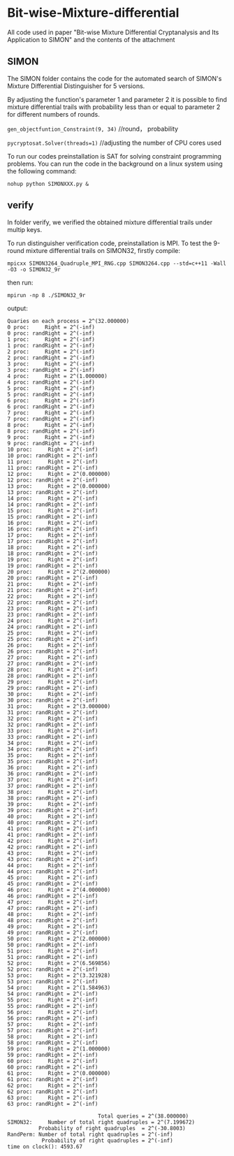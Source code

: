 # Bit-wise-Mixture-differential
All code used in paper "Bit-wise Mixture Differential Cryptanalysis and Its Application to SIMON" and the contents of the attachment

## SIMON
The SIMON folder contains the code for the automated search of SIMON's Mixture Differential Distinguisher for 5 versions.

By adjusting the function's parameter 1 and parameter 2 it is possible to find mixture differential trails with probability less than or equal to parameter 2 for different numbers of rounds.

`gen_objectfuntion_Constraint(9, 34)` //round， probability

`pycryptosat.Solver(threads=1)` //adjusting the number of CPU cores used

To run our codes preinstallation is SAT for solving constraint programming problems. You can run the code in the background on a linux system using the following command:

`nohup python SIMONXXX.py &`


## verify
In folder verify, we verified the obtained mixture differential trails under multip keys.

To run distinguisher verification code, preinstallation is MPI. To test the 9-round mixture differential trails on SIMON32, firstly compile:

`mpicxx SIMON3264_Quadruple_MPI_RNG.cpp SIMON3264.cpp --std=c++11 -Wall -O3 -o SIMON32_9r`

then run:

`mpirun -np 8 ./SIMON32_9r`

output:
 ```
 Quaries on each process = 2^(32.000000)
 0 proc:     Right = 2^(-inf)
 0 proc: randRight = 2^(-inf)
 1 proc:     Right = 2^(-inf)
 1 proc: randRight = 2^(-inf)
 2 proc:     Right = 2^(-inf)
 2 proc: randRight = 2^(-inf)
 3 proc:     Right = 2^(-inf)
 3 proc: randRight = 2^(-inf)
 4 proc:     Right = 2^(1.000000)
 4 proc: randRight = 2^(-inf)
 5 proc:     Right = 2^(-inf)
 5 proc: randRight = 2^(-inf)
 6 proc:     Right = 2^(-inf)
 6 proc: randRight = 2^(-inf)
 7 proc:     Right = 2^(-inf)
 7 proc: randRight = 2^(-inf)
 8 proc:     Right = 2^(-inf)
 8 proc: randRight = 2^(-inf)
 9 proc:     Right = 2^(-inf)
 9 proc: randRight = 2^(-inf)
 10 proc:     Right = 2^(-inf)
 10 proc: randRight = 2^(-inf)
 11 proc:     Right = 2^(-inf)
 11 proc: randRight = 2^(-inf)
 12 proc:     Right = 2^(0.000000)
 12 proc: randRight = 2^(-inf)
 13 proc:     Right = 2^(0.000000)
 13 proc: randRight = 2^(-inf)
 14 proc:     Right = 2^(-inf)
 14 proc: randRight = 2^(-inf)
 15 proc:     Right = 2^(-inf)
 15 proc: randRight = 2^(-inf)
 16 proc:     Right = 2^(-inf)
 16 proc: randRight = 2^(-inf)
 17 proc:     Right = 2^(-inf)
 17 proc: randRight = 2^(-inf)
 18 proc:     Right = 2^(-inf)
 18 proc: randRight = 2^(-inf)
 19 proc:     Right = 2^(-inf)
 19 proc: randRight = 2^(-inf)
 20 proc:     Right = 2^(2.000000)
 20 proc: randRight = 2^(-inf)
 21 proc:     Right = 2^(-inf)
 21 proc: randRight = 2^(-inf)
 22 proc:     Right = 2^(-inf)
 22 proc: randRight = 2^(-inf)
 23 proc:     Right = 2^(-inf)
 23 proc: randRight = 2^(-inf)
 24 proc:     Right = 2^(-inf)
 24 proc: randRight = 2^(-inf)
 25 proc:     Right = 2^(-inf)
 25 proc: randRight = 2^(-inf)
 26 proc:     Right = 2^(-inf)
 26 proc: randRight = 2^(-inf)
 27 proc:     Right = 2^(-inf)
 27 proc: randRight = 2^(-inf)
 28 proc:     Right = 2^(-inf)
 28 proc: randRight = 2^(-inf)
 29 proc:     Right = 2^(-inf)
 29 proc: randRight = 2^(-inf)
 30 proc:     Right = 2^(-inf)
 30 proc: randRight = 2^(-inf)
 31 proc:     Right = 2^(3.000000)
 31 proc: randRight = 2^(-inf)
 32 proc:     Right = 2^(-inf)
 32 proc: randRight = 2^(-inf)
 33 proc:     Right = 2^(-inf)
 33 proc: randRight = 2^(-inf)
 34 proc:     Right = 2^(-inf)
 34 proc: randRight = 2^(-inf)
 35 proc:     Right = 2^(-inf)
 35 proc: randRight = 2^(-inf)
 36 proc:     Right = 2^(-inf)
 36 proc: randRight = 2^(-inf)
 37 proc:     Right = 2^(-inf)
 37 proc: randRight = 2^(-inf)
 38 proc:     Right = 2^(-inf)
 38 proc: randRight = 2^(-inf)
 39 proc:     Right = 2^(-inf)
 39 proc: randRight = 2^(-inf)
 40 proc:     Right = 2^(-inf)
 40 proc: randRight = 2^(-inf)
 41 proc:     Right = 2^(-inf)
 41 proc: randRight = 2^(-inf)
 42 proc:     Right = 2^(-inf)
 42 proc: randRight = 2^(-inf)
 43 proc:     Right = 2^(-inf)
 43 proc: randRight = 2^(-inf)
 44 proc:     Right = 2^(-inf)
 44 proc: randRight = 2^(-inf)
 45 proc:     Right = 2^(-inf)
 45 proc: randRight = 2^(-inf)
 46 proc:     Right = 2^(4.000000)
 46 proc: randRight = 2^(-inf)
 47 proc:     Right = 2^(-inf)
 47 proc: randRight = 2^(-inf)
 48 proc:     Right = 2^(-inf)
 48 proc: randRight = 2^(-inf)
 49 proc:     Right = 2^(-inf)
 49 proc: randRight = 2^(-inf)
 50 proc:     Right = 2^(2.000000)
 50 proc: randRight = 2^(-inf)
 51 proc:     Right = 2^(-inf)
 51 proc: randRight = 2^(-inf)
 52 proc:     Right = 2^(6.569856)
 52 proc: randRight = 2^(-inf)
 53 proc:     Right = 2^(3.321928)
 53 proc: randRight = 2^(-inf)
 54 proc:     Right = 2^(1.584963)
 54 proc: randRight = 2^(-inf)
 55 proc:     Right = 2^(-inf)
 55 proc: randRight = 2^(-inf)
 56 proc:     Right = 2^(-inf)
 56 proc: randRight = 2^(-inf)
 57 proc:     Right = 2^(-inf)
 57 proc: randRight = 2^(-inf)
 58 proc:     Right = 2^(-inf)
 58 proc: randRight = 2^(-inf)
 59 proc:     Right = 2^(1.000000)
 59 proc: randRight = 2^(-inf)
 60 proc:     Right = 2^(-inf)
 60 proc: randRight = 2^(-inf)
 61 proc:     Right = 2^(0.000000)
 61 proc: randRight = 2^(-inf)
 62 proc:     Right = 2^(-inf)
 62 proc: randRight = 2^(-inf)
 63 proc:     Right = 2^(-inf)
 63 proc: randRight = 2^(-inf)

                              Total queries = 2^(38.000000) 
SIMON32:     Number of total right quadruples = 2^(7.199672)
           Probability of right quadruples  = 2^(-30.8003)
 RandPerm: Number of total right quadruples = 2^(-inf)
            Probability of right quadruples = 2^(-inf)
 time on clock(): 4593.67
 ```
